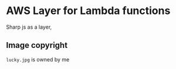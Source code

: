 # AWS Layer for Lambda functions

Sharp js as a layer,

## Image copyright

`lucky.jpg` is owned by me
